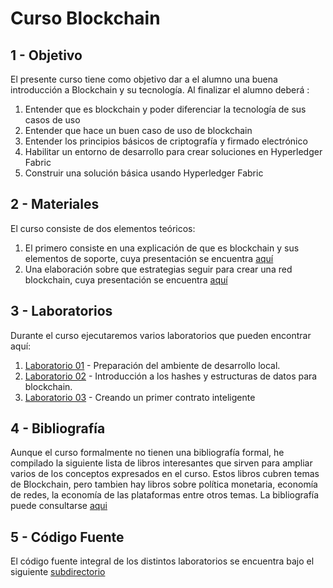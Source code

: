 # Curso Blockchain

## 1 - Objetivo

El presente curso tiene como objetivo dar a el alumno una buena introducción a Blockchain y su tecnología. Al finalizar el alumno deberá :

1. Entender que es blockchain y poder diferenciar la tecnología de sus casos de uso
2. Entender que hace un buen caso de uso de blockchain
3. Entender los principios básicos de criptografía y firmado electrónico
4. Habilitar un entorno de desarrollo para crear soluciones en Hyperledger Fabric
5. Construir una solución básica usando Hyperledger Fabric

## 2 - Materiales

El curso consiste de dos elementos teóricos:
1. El primero consiste en una explicación de que es blockchain y sus elementos de soporte, cuya presentación se encuentra [aquí](./presentaciones/Introduccion-al-Blockchain.pptx) 
2. Una elaboración sobre que estrategias seguir para crear una red blockchain, cuya presentación se encuentra [aquí](./presentaciones/estrategias-de-red.pptx) 

## 3 - Laboratorios

Durante el curso ejecutaremos varios laboratorios que pueden encontrar aquí:

1. [Laboratorio 01](./laboratorios/laboratorio_01.md) - Preparación del ambiente de desarrollo local.
2. [Laboratorio 02](./laboratorios/laboratorio_02.md) - Introducción a los hashes y estructuras de datos para blockchain.
3. [Laboratorio 03](./laboratorios/laboratorio_03.md) - Creando un primer contrato inteligente

## 4 - Bibliografía

Aunque el curso formalmente no tienen una bibliografía formal, he compilado la siguiente lista de libros interesantes que sirven para ampliar varios de los conceptos expresados en el curso. Estos libros cubren temas de Blockchain, pero tambien hay libros sobre política monetaria, economía de redes, la economía de las plataformas entre otros temas. La bibliografía puede consultarse [aqui](./bibliografia/bibliografia.md)

## 5 - Código Fuente

El código fuente integral de los distintos laboratorios se encuentra bajo el siguiente [subdirectorio](./laboratorios/src)